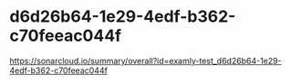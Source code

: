 # d6d26b64-1e29-4edf-b362-c70feeac044f
https://sonarcloud.io/summary/overall?id=examly-test_d6d26b64-1e29-4edf-b362-c70feeac044f
